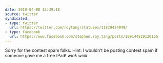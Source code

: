 ```yaml
---
date: 2010-04-08 15:39:18
source: twitter
syndicated:
- type: twitter
  url: https://twitter.com/roytang/statuses/11829424949/
- type: facebook
  url: https://www.facebook.com/stephen.roy.tang/posts/109144829120155
---
```


Sorry for the contest spam folks. Hint: I wouldn't be posting contest spam if someone gave me a free IPad! *wink wink*